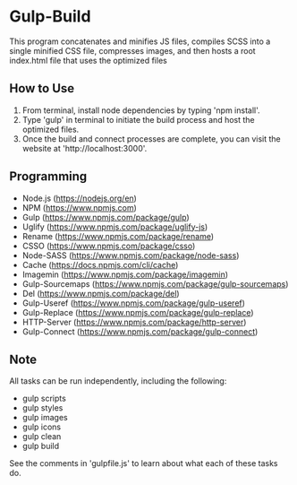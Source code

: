# Gulp-Build
This program concatenates and minifies JS files, compiles SCSS into a single minified CSS file, compresses images, and then hosts a root index.html file that uses the optimized files

## How to Use
1. From terminal, install node dependencies by typing 'npm install'.
2. Type 'gulp' in terminal to initiate the build process and host the optimized files.
3. Once the build and connect processes are complete, you can visit the website at 'http://localhost:3000'.

## Programming
* Node.js (https://nodejs.org/en)
* NPM (https://www.npmjs.com)
* Gulp (https://www.npmjs.com/package/gulp)
* Uglify (https://www.npmjs.com/package/uglify-js)
* Rename (https://www.npmjs.com/package/rename)
* CSSO (https://www.npmjs.com/package/csso)
* Node-SASS (https://www.npmjs.com/package/node-sass)
* Cache (https://docs.npmjs.com/cli/cache)
* Imagemin (https://www.npmjs.com/package/imagemin)
* Gulp-Sourcemaps (https://www.npmjs.com/package/gulp-sourcemaps)
* Del (https://www.npmjs.com/package/del)
* Gulp-Useref (https://www.npmjs.com/package/gulp-useref)
* Gulp-Replace (https://www.npmjs.com/package/gulp-replace)
* HTTP-Server (https://www.npmjs.com/package/http-server)
* Gulp-Connect (https://www.npmjs.com/package/gulp-connect)

## Note
All tasks can be run independently, including the following:

* gulp scripts
* gulp styles
* gulp images
* gulp icons
* gulp clean
* gulp build

See the comments in 'gulpfile.js' to learn about what each of these tasks do.
